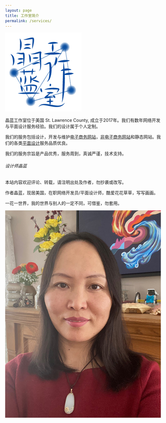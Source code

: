 ```yaml
---
layout: page
title: 工作室简介
permalink: /services/
---
```


<div class="gridlayoutsecond">
   <div class="containerfixed">
      <div class="row"> 
         <div class="col-md-3 col-lg-3" id="pagelayout11">
            <p><a href="https://www.bluewebnodes.com"><img src="/images/jenBlueLogoFullColor.jpg" alt="Blue Web Nodes Logo"></a></p>
         </div>
         <div class="col-md-9 col-lg-9" id="pagelayout11">
            <p>晶蓝工作室位于美国 St. Lawrence County, 成立于2017年。我们有数年网络开发与平面设计服务经验。我们的设计属于个人定制。</p>
            <p>我们的服务包括设计，开发与维护<a href="/ecommerce-website-examples/">电子商务网站</a>，<a href="/regular-website-examples/">非电子商务网站</a>和静态网站。我们的各类<a href="/graphic-design-examples/">平面设计</a>服务品质优良。</p>
            <p>我们的服务宗旨是产品优秀，服务周到，真诚严谨，技术支持。</p>  
         </div>       
      </div>
   </div>
</div>
<div class="gridlayoutfirst">
   <div class="containerfixed">
      <div class="row"> 
         <div class="col-md-9 col-lg-9" id="pagelayout11">
            <h6>设计师晶蓝</h6>
            <p>本站内容欢迎评论、转载，请注明出处及作者，勿抄袭或改写。</p> 
            <p>作者晶蓝，现居美国，在职网络开发员/平面设计师，酷爱花花草草，写写画画。</p> 
            <p>一花一世界，我的世界与别人的一定不同，可借鉴，勿套用。</p>  
         </div>       
         <div class="col-md-3 col-lg-3" id="pagelayout11">
            <p><img src="/images/jennyu2022.jpg" alt="Jenny Yu Image"></p>
         </div>
      </div>
   </div>
</div>
